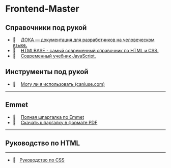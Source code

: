 # Frontend-Master

## Справочники под рукой

- 🔗 &nbsp;&nbsp; [ДОКА — документация для разработчиков на человеческом языке.](https://doka.guide)
- 🔗 &nbsp;&nbsp; [HTMLBASE - самый современный справочник по HTML и CSS.](https://htmlbase.ru)
- 🔗 &nbsp;&nbsp; [Современный учебник JavaScript.](https://learn.javascript.ru)

## Инструменты под рукой

- 🔗 &nbsp;&nbsp; [Могу ли я использовать (caniuse.com)](https://caniuse.com)

---

## Emmet

- 🔗 &nbsp;&nbsp; [Полная шпаргалка по Emmet](https://docs.emmet.io/cheat-sheet/)
- 🔗 &nbsp;&nbsp; [Скачать шпаргалку в формате PDF](http://bit.ly/2mLmFAn)

---

## Руководство по HTML

---

- 📄 &nbsp;&nbsp;[Руководство по CSS](./css/readme.md)
